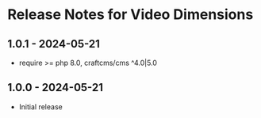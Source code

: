 # Release Notes for Video Dimensions

## 1.0.1 - 2024-05-21
- require >= php 8.0, craftcms/cms ^4.0|5.0

## 1.0.0 - 2024-05-21
- Initial release
